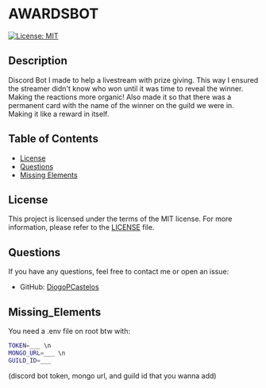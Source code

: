 # AWARDSBOT

[![License: MIT](https://img.shields.io/badge/License-MIT-yellow.svg)](https://opensource.org/licenses/MIT)

## Description

Discord Bot I made to help a livestream with prize giving. This way I ensured the streamer didn't know who won until it was time to reveal the winner. Making the reactions more organic! Also made it so that there was a permanent card with the name of the winner on the guild we were in. Making it like a reward in itself.

## Table of Contents

- [License](#license)
- [Questions](#questions)
- [Missing Elements](#missing_elements)

## License

This project is licensed under the terms of the MIT license. For more information, please refer to the [LICENSE](LICENSE) file.

## Questions

If you have any questions, feel free to contact me or open an issue:

- GitHub: [DiogoPCastelos](https://github.com/DiogoPCastelos)

## Missing_Elements

You need a .env file on root btw with:

```bash
TOKEN=___ \n
MONGO_URL=___ \n
GUILD_ID=___
```

(discord bot token, mongo url, and guild id that you wanna add)
